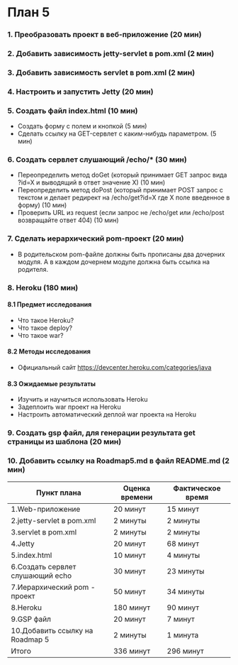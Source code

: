 # План 5
### 1. Преобразовать проект в веб-приложение (20 мин)
### 2. Добавить зависимость jetty-servlet в pom.xml (2 мин)
### 3. Добавить зависимость servlet в pom.xml (2 мин)
### 4. Настроить и запустить Jetty (20 мин)
### 5. Создать файл index.html (10 мин)
  - Создать форму с полем и кнопкой (5 мин)
  - Сделать ссылку на GET-сервлет с каким-нибудь параметром. (5 мин)
### 6. Создать сервлет слушающий /echo/* (30 мин)
  - Переопределить метод doGet (который принимает GET запрос вида ?id=X и выводящий в ответ значение X) (10 мин)
  - Переопределить метод doPost (который принимает POST запрос с текстом и делает редирект на /echo/get?id=X где X поле введенное в форму) (10 мин)
  - Проверить URL из request (если запрос не /echo/get или /echo/post возвращайте ответ 404) (10 мин)
### 7. Сделать иерархический pom-проект (20 мин)
  - В родительском pom-файле должны быть прописаны два дочерних модуля. А в каждом дочернем модуле должна быть ссылка на родителя.

### 8. Heroku  (180 мин)
#### 8.1 Предмет исследования
  - Что такое Heroku?
  - Что такое deploy?
  - Что такое war?
#### 8.2 Методы исследования
  - Официальный сайт https://devcenter.heroku.com/categories/java
#### 8.3 Ожидаемые результаты
  - Изучить и научиться использовать Heroku
  - Задеплоить war проект на Heroku
  - Настроить автоматический деплой war проекта на Heroku

### 9. Создать gsp файл, для генерации результата get страницы из шаблона (20 мин)
### 10. Добавить ссылку на Roadmap5.md в файл README.md (2 мин)

| Пункт плана                         | Оценка времени                | Фактическое время        |
|-------------------------------------|-------------------------------|--------------------------|
| 1.Web-приложение			      |  20 минут                    | 	    15 минут             |
| 2.jetty-servlet в pom.xml	                      |  2 минуты                    | 	 2 минуты                |
| 3.servlet в pom.xml                 |  2 минуты                      | 	                2 минуты |
| 4.Jetty       |  20 минут                     |   	 68 минут                |
| 5.index.html	      |  10 минут                     | 	4 минуты                 |
| 6.Создать сервлет слушающий echo  |  30 минут                     | 23 минуты	                 |
| 7.Иерархический pom - проект                |  50 минут                     | 	   34 минуты              |
| 8.Heroku                |  180 минут                     | 	    90 минут             |
| 9.GSP файл              |  20 минут                     | 	      7 минут           |
| 10.Добавить ссылку на Roadmap 5                |  2 минуты                     | 	  1 минута               |
| Итого                               |  336 минут		      | 		296 минут	 |


